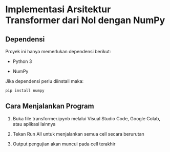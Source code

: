 # Implementasi Arsitektur Transformer dari Nol dengan NumPy

## Dependensi
Proyek ini hanya memerlukan dependensi berikut:

* Python 3

* NumPy

Jika dependensi perlu diinstall maka:

```pip install numpy```

## Cara Menjalankan Program

1. Buka file transformer.ipynb melalui Visual Studio Code, Google Colab, atau aplikasi lainnya

2. Tekan Run All untuk menjalankan semua cell secara berurutan

3. Output pengujian akan muncul pada cell terakhir
